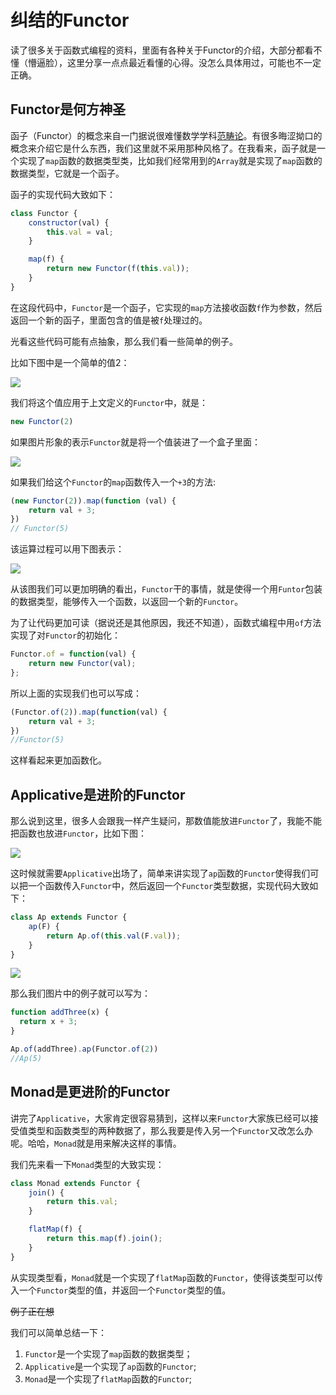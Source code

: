 # 纠结的Functor

读了很多关于函数式编程的资料，里面有各种关于Functor的介绍，大部分都看不懂（懵逼脸），这里分享一点点最近看懂的心得。没怎么具体用过，可能也不一定正确。

## Functor是何方神圣

函子（Functor）的概念来自一门据说很难懂数学学科[范畴论](https://zh.wikipedia.org/wiki/%E8%8C%83%E7%95%B4%E8%AE%BA)。有很多晦涩拗口的概念来介绍它是什么东西，我们这里就不采用那种风格了。在我看来，函子就是一个实现了`map`函数的数据类型类，比如我们经常用到的`Array`就是实现了`map`函数的数据类型，它就是一个函子。

函子的实现代码大致如下：

``` js
class Functor {
    constructor(val) {
        this.val = val;
    }

    map(f) {
        return new Functor(f(this.val));
    }
}
```

在这段代码中，`Functor`是一个函子，它实现的`map`方法接收函数`f`作为参数，然后返回一个新的函子，里面包含的值是被`f`处理过的。

光看这些代码可能有点抽象，那么我们看一些简单的例子。

比如下图中是一个简单的值2：

![](/images/img_for_fp/2.png)

我们将这个值应用于上文定义的`Functor`中，就是：

``` js
new Functor(2)
```

如果图片形象的表示`Functor`就是将一个值装进了一个盒子里面：

![](/images/img_for_fp/4.png)

如果我们给这个`Functor`的`map`函数传入一个`+3`的方法:

``` js
(new Functor(2)).map(function (val) {
    return val + 3;
})
// Functor(5)
```

该运算过程可以用下图表示：

![](/images/img_for_fp/5.png)

从该图我们可以更加明确的看出，`Functor`干的事情，就是使得一个用`Funtor`包装的数据类型，能够传入一个函数，以返回一个新的`Functor`。

为了让代码更加可读（据说还是其他原因，我还不知道），函数式编程中用`of`方法实现了对`Functor`的初始化：

``` js
Functor.of = function(val) {
    return new Functor(val);
};
```

所以上面的实现我们也可以写成：

``` js
(Functor.of(2)).map(function(val) {
    return val + 3;
})
//Functor(5)
```

这样看起来更加函数化。

## Applicative是进阶的Functor

那么说到这里，很多人会跟我一样产生疑问，那数值能放进`Functor`了，我能不能把函数也放进`Functor`，比如下图：

![](/images/img_for_fp/c.png)

这时候就需要`Applicative`出场了，简单来讲实现了`ap`函数的`Functor`使得我们可以把一个函数传入`Functor`中，然后返回一个`Functor`类型数据，实现代码大致如下：

``` js
class Ap extends Functor {
    ap(F) {
        return Ap.of(this.val(F.val));
    }
}
```

![](/images/img_for_fp/b.png)

那么我们图片中的例子就可以写为：

``` js
function addThree(x) {
  return x + 3;
}

Ap.of(addThree).ap(Functor.of(2))
//Ap(5)
```

## Monad是更进阶的Functor

讲完了`Applicative`，大家肯定很容易猜到，这样以来`Functor`大家族已经可以接受值类型和函数类型的两种数据了，那么我要是传入另一个`Functor`又改怎么办呢。哈哈，`Monad`就是用来解决这样的事情。

我们先来看一下`Monad`类型的大致实现：

``` js
class Monad extends Functor {
    join() {
        return this.val;
    }

    flatMap(f) {
        return this.map(f).join();
    }
}
```

从实现类型看，`Monad`就是一个实现了`flatMap`函数的`Functor`，使得该类型可以传入一个`Functor`类型的值，并返回一个`Functor`类型的值。

~~例子正在想~~

我们可以简单总结一下：

1. `Functor`是一个实现了`map`函数的数据类型；
2. `Applicative`是一个实现了`ap`函数的`Functor`;
3. `Monad`是一个实现了`flatMap`函数的`Functor`;

